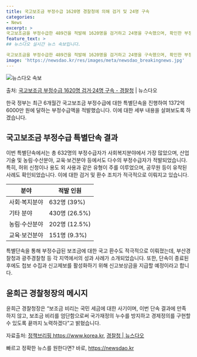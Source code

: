 ```yaml
---
title: 국고보조금 부정수급 1620명 경찰청에 의해 검거 및 24명 구속
categories:
- News
excerpt: >
국고보조금을 부정수급한 489건을 적발해 1620명을 검거하고 24명을 구속했으며, 확인한 부정수급액은 13…
feature_text: >
## 뉴스다오 실시간 뉴스 속보입니다.

국고보조금을 부정수급한 489건을 적발해 1620명을 검거하고 24명을 구속했으며, 확인한 부정수급액은 13…
image: 'https://newsdao.kr/res/images/meta/newsdao_breakingnews.jpg'
---
```


![뉴스다오 속보](https://newsdao.kr/res/images/meta/newsdao_breakingnews.jpg)

<p>출처: <a href="https://newsdao.kr/2851" rel="dofollow">국고보조금 부정수급 1620명 검거·24명 구속 - 경찰청</a> | 뉴스다오</p>

<p data-ke-size="size16">한국 정부는 최근 6개월간 국고보조금 부정수급에 대한 특별단속을 진행하여 1372억 6000만 원에 달하는 부정수급액을 적발했습니다. 이에 대한 세부 내용을 살펴보도록 하겠습니다.</p>

<h2 data-ke-size="size26">국고보조금 부정수급 특별단속 결과</h2>

<p data-ke-size="size16">이번 특별단속에서는 총 632명의 부정수급자가 사회복지분야에서 가장 많았으며, 산업기술 및 농림·수산분야, 교육·보건분야 등에서도 다수의 부정수급자가 적발되었습니다. 특히, 허위 신청이나 용도 외 사용과 같은 유형이 주를 이루었으며, 공무원 등이 유착된 사례도 확인되었습니다. 이에 대한 검거 및 환수 조치가 적극적으로 이뤄지고 있습니다.</p>

<table>
	<thead>
		<tr>
			<th>분야</th>
			<th>적발 인원</th>
		</tr>
	</thead>
	<tbody>
		<tr>
			<td>사회·복지분야</td>
			<td>632명 (39%)</td>
		</tr>
		<tr>
			<td>기타 분야</td>
			<td>430명 (26.5%)</td>
		</tr>
		<tr>
			<td>농림·수산분야</td>
			<td>202명 (12.5%)</td>
		</tr>
		<tr>
			<td>교육·보건분야</td>
			<td>151명 (9.3%)</td>
		</tr>
	</tbody>
</table>

<p data-ke-size="size16">특별단속을 통해 부정수급된 보조금에 대한 국고 환수도 적극적으로 이뤄졌는데, 부산경찰청과 광주경찰청 등 각 지역에서의 성과 사례가 소개되었습니다. 또한, 단속이 종료된 후에도 첩보 수집과 신고제보를 활성화하기 위해 신고보상금을 지급할 예정이라고 합니다.</p>

<h2 data-ke-size="size26">윤희근 경찰청장의 메시지</h2>

<p data-ke-size="size16">윤희근 경찰청장은 “보조금 비리는 국민 세금에 대한 사기이며, 이번 단속 결과에 만족하지 않고, 보조금 비리를 엄단함으로써 국가재정의 누수를 방지하고 경제정의를 구현할 수 있도록 끝까지 노력하겠다”고 밝혔습니다.</p>

<p data-ke-size="size16">자료출처: <a href='https://www.korea.kr'>정책브리핑 https://www.korea.kr</a>, <a href='https://newsdao.kr/2851'>경찰청 | 뉴스다오</a></p>
 

빠르고 정확한 뉴스를 원한다면? 바로, <a href="https://newsdao.kr" rel="dofollow">https://newsdao.kr</a>


    
